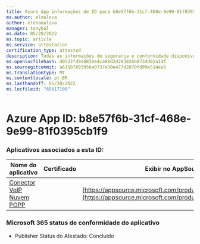 ```yaml
---
title: Azure App informações de ID para b8e57f6b-31cf-468e-9e99-81f0395cb1f9
ms.author: elmalova
author: elenamalova
manager: tonybal
ms.date: 05/20/2022
ms.topic: article
ms.service: attestation
certification_type: attested
description: Todas as informações de segurança e conformidade disponíveis para b8e57f6b-31cf-468e-9e99-81f0395cb1f9.
ms.openlocfilehash: d0522fd9d4830e4ca88d2d293826b8734d01a14f
ms.sourcegitcommit: a615b7893956a0737e30e477d2870fd99e514ea5
ms.translationtype: MT
ms.contentlocale: pt-BR
ms.lasthandoff: 05/20/2022
ms.locfileid: "65617199"
---
```

# <a name="azure-app-id-b8e57f6b-31cf-468e-9e99-81f0395cb1f9"></a>Azure App ID: b8e57f6b-31cf-468e-9e99-81f0395cb1f9


### <a name="apps-associated-with-this-id"></a>Aplicativos associados a esta ID:
| **Nome do aplicativo** | **Certificado** | **Exibir no AppSource** |
|--------------|---------------|-----------------------|
| [Conector VoIP Nuvem POPP](../forward/WA200003306.md) |  | [https://appsource.microsoft.com/product/office/WA200003306](https://appsource.microsoft.com/product/office/WA200003306) |

### <a name="microsoft-365-app-compliance-status"></a>Microsoft 365 status de conformidade do aplicativo
- Publisher Status do Atestado: Concluído
